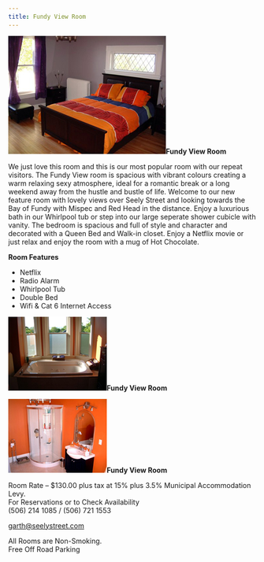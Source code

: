 ```yaml
---
title: Fundy View Room
---
```


![Fundy View Room](/img/fundy.jpg)**Fundy View Room**

We just love this room and this is our most popular room with our repeat visitors. The Fundy View room is spacious with vibrant colours creating a warm relaxing sexy atmosphere, ideal for a romantic break or a long weekend away from the hustle and bustle of life. Welcome to our new feature room with lovely views over Seely Street and looking towards the Bay of Fundy with Mispec and Red Head in the distance. Enjoy a luxurious bath in our Whirlpool tub or step into our large seperate shower cubicle with vanity. The bedroom is spacious and full of style and character and decorated with a Queen Bed and Walk-in closet. Enjoy a Netflix movie or just relax and enjoy the room with a mug of Hot Chocolate.

**Room Features**

* Netflix
* Radio Alarm
* Whirlpool Tub
* Double Bed
* Wifi & Cat 6 Internet Access

![Fundy View Room](/img/fundy2.jpg)**Fundy View Room**

![Fundy View Room](/img/fundy3.jpg)**Fundy View Room**

Room Rate – $130.00 plus tax at 15% plus 3.5% Municipal Accommodation Levy.  
For Reservations or to Check Availability  
 <i data-feather="phone"></i> (506) 214 1085 / (506) 721 1553
 
 <i data-feather="mail"></i> <garth@seelystreet.com>
 
 All Rooms are Non-Smoking.  
 Free Off Road Parking
